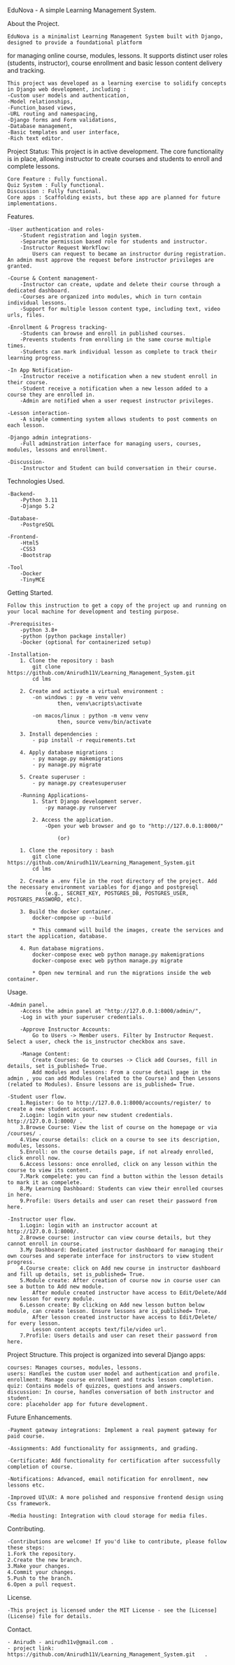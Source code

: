 EduNova - A simple Learning Management System.


About the Project.

	EduNova is a minimalist Learning Management System built with Django, designed to provide a foundational platform 
for managing online course, modules, lessons. It supports distinct user roles (students, instructor), course enrollment
and basic lesson content delivery and tracking.

	This project was developed as a learning exercise to solidify concepts in Django web development, including : 
	-Custom user models and authentication,
	-Model relationships,
	-Function_based views,
	-URL routing and namespacing,
	-Django forms and Form validations,
	-Database management,
	-Basic templates and user interface,
	-Rich text editor.

Project Status:
	This project is in active development. The core functionality is in place, allowing instructor to create courses and students to enroll and complete lessons.

	Core Feature : Fully functional.
	Quiz System : Fully functional.
	Discussion : Fully functional.
	Core apps : Scaffolding exists, but these app are planned for future implementations.


Features.

	-User authentication and roles-
		-Student registration and login system.
		-Separate permission based role for students and instructor.
		-Instructor Request Workflow: 
			Users can request to became an instructor during registration. An admin must approve the request before instructor privileges are granted.
		
	-Course & Content management-
		-Instructor can create, update and delete their course through a dedicated dashboard.
		-Courses are organized into modules, which in turn contain individual lessons.
		-Support for multiple lesson content type, including text, video urls, files.
		
	-Enrollment & Progress tracking-
		-Students can browse and enroll in published courses.
		-Prevents students from enrolling in the same course multiple times.
		-Students can mark individual lesson as complete to track their learning progress.

	-In App Notification-
		-Instructor receive a notification when a new student enroll in their course.
		-Student receive a notification when a new lesson added to a course they are enrolled in.
		-Admin are notified when a user request instructor privileges.
		
	-Lesson interaction-
		-A simple commenting system allows students to post comments on each lesson.
		
	-Django admin integrations-
		-Full adminstration interface for managing users, courses, modules, lessons and enrollment.

	-Discussion-
		-Instructor and Student can build conversation in their course.


Technologies Used.

	-Backend-
		-Python 3.11
		-Django 5.2
		
	-Database-
		-PostgreSQL 
		
	-Frontend-
		-Html5
		-CSS3
		-Bootstrap
	
	-Tool
		-Docker
		-TinyMCE


Getting Started.
	
	Follow this instruction to get a copy of the project up and running on your local machine for development and testing purpose.
	
	-Prerequisites-
		-python 3.8+
		-python (python package installer)
		-Docker (optional for containerized setup)
		
	-Installation-
		1. Clone the repository : bash
			git clone https://github.com/Anirudh11V/Learning_Management_System.git 
			cd lms
			
		2. Create and activate a virtual environment :
			-on windows : py -m venv venv 
					then, venv\acripts\activate
						  
			-on macos/linux : python -m venv venv
					then, source venv/bin/activate
				
		3. Install dependencies : 
			- pip install -r requirements.txt
			
		4. Apply database migrations : 
			- py manage.py makemigrations
			- py manage.py migrate
			
		5. Create superuser : 
			- py manage.py createsuperuser
			
		-Running Applications-
			1. Start Django development server.
				-py manage.py runserver
				
			2. Access the application.
				-Open your web browser and go to "http://127.0.0.1:8000/"

					(or)

		1. Clone the repository : bash
			git clone https://github.com/Anirudh11V/Learning_Management_System.git 
			cd lms
			
		2. Create a .env file in the root directory of the project. Add the necessary environment variables for django and postgresql
				(e.g., SECRET_KEY, POSTGRES_DB, POSTGRES_USER, POSTGRES_PASSWORD, etc).
				
		3. Build the docker container.
			docker-compose up --build
			
			* This command will build the images, create the services and start the application, database.
			
		4. Run database migrations.
			docker-compose exec web python manage.py makemigrations
			docker-compose exec web python manage.py migrate
			
			* Open new terminal and run the migrations inside the web container.
			

Usage.

	-Admin panel.
		-Access the admin panel at "http://127.0.0.1:8000/admin/",
		-Log in with your superuser credentials.

		-Approve Instructor Accounts:
			Go to Users -> Member users. Filter by Instructor Request. Select a user, check the is_instructor checkbox ans save.

		-Manage Content:
			Create Courses: Go to courses -> Click add Courses, fill in details, set is_published= True.
			Add modules and lessons: From a course detail page in the admin , you can add Modules (related to the Course) and then Lessons (related to Modules). Ensure lessons are is_published= True.
		
	-Student user flow.
		1.Register: Go to http://127.0.0.1:8000/accounts/register/ to create a new student account.
		2.Login: login witn your new student credentials. http://127.0.0.1:8000/ .
		3.Browse Course: View the list of course on the homepage or via /courses/ .
		4.View course details: click on a course to see its description, modules, lessons.
		5.Enroll: on the course details page, if not already enrolled, click enroll now.
		6.Access lessons: once enrolled, click on any lesson within the course to view its content.
		7.Mark compelete: you can find a button within the lesson details to mark it as compelete.
		8.My Learning Dashboard: Students can view their enrolled courses in here.
		9.Profile: Users details and user can reset their password from here. 
		
	-Instructor user flow.
		1.Login: login with an instructor account at http://127.0.0.1:8000/.
		2.Browse course: instructor can view course details, but they cannot enroll in course.
		3.My Dashboard: Dedicated instructor dashboard for managing their own courses and seperate interface for instructors to view student progress.
		4.Course create: click on Add new course in instructor dashboard and fill up details, set is_published= True.
		5.Module create: After creation of course now in course user can see a button to Add new module.
			After module created instructor have access to Edit/Delete/Add new lesson for every module.
		6.Lesson create: By clicking on Add new lesson button below module, can create lesson. Ensure lessons are is_published= True.
			After lesson created instructor have access to Edit/Delete/ for every lesson.
			Lesson content accepts text/file/video url.
		7.Profile: Users details and user can reset their password from here.
		

Project Structure.
	This project is organized into several Django apps:

	courses: Manages courses, modules, lessons.
	users: Handles the custom user model and authentication and profile.
	enrollment: Manage course enrollment and tracks lesson completion.
	quiz: Contains models of quizzes, questions and answers.
	discussion: In course, handles conversation of both instructor and student.
	core: placeholder app for future development.

Future Enhancements.
	
	-Payment gateway integrations: Implement a real payment gateway for paid course.
	
	-Assignments: Add functionality for assignments, and grading.

	-Certificate: Add functionality for certification after successfully completion of course.
	
	-Notifications: Advanced, email notification for enrollment, new lessons etc.
	
	-Improved UI\UX: A more polished and responsive frontend design using Css framework.
	
	-Media housting: Integration with cloud storage for media files.
	

Contributing.

	-Contributions are welcome! If you'd like to contribute, please follow these steps:
	1.Fork the repository.
	2.Create the new branch.
	3.Make your changes.
	4.Commit your changes.
	5.Push to the branch.
	6.Open a pull request.
	
	
License.

	-This project is licensed under the MIT License - see the [License] (License) file for details.
	
Contact.

	- Anirudh - anirudh11v@gmail.com .
	- project link: https://github.com/Anirudh11V/Learning_Management_System.git   .
